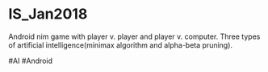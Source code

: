 # IS_Jan2018

Android nim game with player v. player and player v. computer. Three types of artificial intelligence(minimax algorithm and alpha-beta pruning).

#AI
#Android
